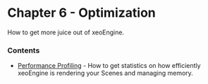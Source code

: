 # Chapter 6 - Optimization

How to get more juice out of xeoEngine.

### Contents

* [Performance Profiling]() - How to get statistics on how efficiently xeoEngine is rendering your Scenes and managing memory. 

